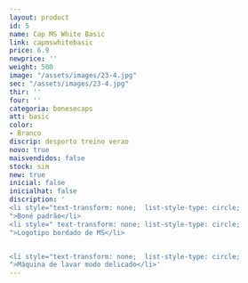 ```yaml
---
layout: product
id: 5
name: Cap MS White Basic
link: capmswhitebasic
price: 6.9
newprice: ''
weight: 500
image: "/assets/images/23-4.jpg"
sec: "/assets/images/23-4.jpg"
thir: ''
four: ''
categoria: bonesecaps
att: basic
color:
- Branco
discrip: desporto treino verao
novo: true
maisvendidos: false
stock: sim
new: true
inicial: false
inicialhat: false
discription: '
<li style="text-transform: none;  list-style-type: circle;
">Boné padrão</li>
<li style=" text-transform: none; list-style-type: circle;
">Logotipo bordado de MS</li>


<li style="text-transform: none;  list-style-type: circle;
">Máquina de lavar modo delicado</li>'
---
```

